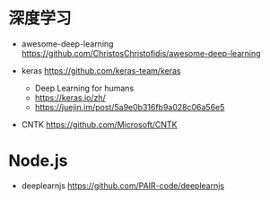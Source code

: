 # 深度学习

- awesome-deep-learning <https://github.com/ChristosChristofidis/awesome-deep-learning>
- keras <https://github.com/keras-team/keras>

  - Deep Learning for humans
  - <https://keras.io/zh/>
  - <https://juejin.im/post/5a9e0b316fb9a028c06a56e5>

- CNTK <https://github.com/Microsoft/CNTK>

# Node.js

- deeplearnjs <https://github.com/PAIR-code/deeplearnjs>
